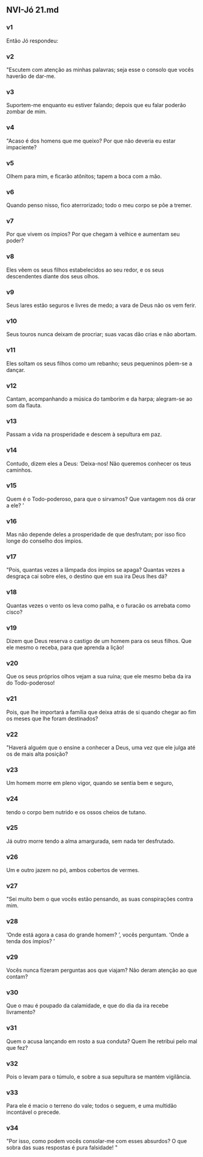 ## NVI-Jó 21.md
### v1
 Então Jó respondeu:
### v2
 "Escutem com atenção as minhas palavras; seja esse o consolo que vocês haverão de dar-me.
### v3
 Suportem-me enquanto eu estiver falando; depois que eu falar poderão zombar de mim.
### v4
 "Acaso é dos homens que me queixo? Por que não deveria eu estar impaciente?
### v5
 Olhem para mim, e ficarão atônitos; tapem a boca com a mão.
### v6
 Quando penso nisso, fico aterrorizado; todo o meu corpo se põe a tremer.
### v7
 Por que vivem os ímpios? Por que chegam à velhice e aumentam seu poder?
### v8
 Eles vêem os seus filhos estabelecidos ao seu redor, e os seus descendentes diante dos seus olhos.
### v9
 Seus lares estão seguros e livres de medo; a vara de Deus não os vem ferir.
### v10
 Seus touros nunca deixam de procriar; suas vacas dão crias e não abortam.
### v11
 Eles soltam os seus filhos como um rebanho; seus pequeninos põem-se a dançar.
### v12
 Cantam, acompanhando a música do tamborim e da harpa; alegram-se ao som da flauta.
### v13
 Passam a vida na prosperidade e descem à sepultura em paz.
### v14
 Contudo, dizem eles a Deus: ‘Deixa-nos! Não queremos conhecer os teus caminhos.
### v15
 Quem é o Todo-poderoso, para que o sirvamos? Que vantagem nos dá orar a ele? ’
### v16
 Mas não depende deles a prosperidade de que desfrutam; por isso fico longe do conselho dos ímpios.
### v17
 "Pois, quantas vezes a lâmpada dos ímpios se apaga? Quantas vezes a desgraça cai sobre eles, o destino que em sua ira Deus lhes dá?
### v18
 Quantas vezes o vento os leva como palha, e o furacão os arrebata como cisco?
### v19
 Dizem que Deus reserva o castigo de um homem para os seus filhos. Que ele mesmo o receba, para que aprenda a lição!
### v20
 Que os seus próprios olhos vejam a sua ruína; que ele mesmo beba da ira do Todo-poderoso!
### v21
 Pois, que lhe importará a família que deixa atrás de si quando chegar ao fim os meses que lhe foram destinados?
### v22
 "Haverá alguém que o ensine a conhecer a Deus, uma vez que ele julga até os de mais alta posição?
### v23
 Um homem morre em pleno vigor, quando se sentia bem e seguro,
### v24
 tendo o corpo bem nutrido e os ossos cheios de tutano.
### v25
 Já outro morre tendo a alma amargurada, sem nada ter desfrutado.
### v26
 Um e outro jazem no pó, ambos cobertos de vermes.
### v27
 "Sei muito bem o que vocês estão pensando, as suas conspirações contra mim.
### v28
 ‘Onde está agora a casa do grande homem? ’, vocês perguntam. ‘Onde a tenda dos ímpios? ’
### v29
 Vocês nunca fizeram perguntas aos que viajam? Não deram atenção ao que contam?
### v30
 Que o mau é poupado da calamidade, e que do dia da ira recebe livramento?
### v31
 Quem o acusa lançando em rosto a sua conduta? Quem lhe retribui pelo mal que fez?
### v32
 Pois o levam para o túmulo, e sobre a sua sepultura se mantém vigilância.
### v33
 Para ele é macio o terreno do vale; todos o seguem, e uma multidão incontável o precede.
### v34
 "Por isso, como podem vocês consolar-me com esses absurdos? O que sobra das suas respostas é pura falsidade! "
